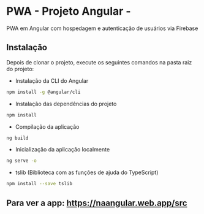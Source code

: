 # PWA - Projeto Angular - 
PWA em Angular com hospedagem e autenticação de usuários via Firebase

## Instalação

Depois de clonar o projeto, execute os seguintes comandos na pasta raiz do projeto:

- Instalação da CLI do Angular
```sh
npm install -g @angular/cli
```

- Instalação das dependências do projeto
```sh
npm install
```

- Compilação da aplicação
```sh
ng build
```

- Inicialização da aplicação localmente
```sh
ng serve -o
```

- tslib (Biblioteca com as funções de ajuda do TypeScript)
```sh
npm install --save tslib
```

 ## Para ver a app:		https://naangular.web.app/src
